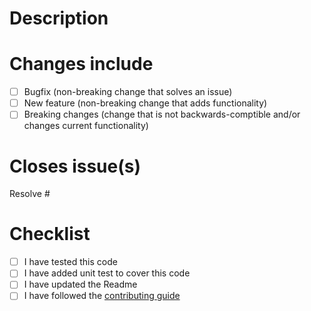 # Description
<!-- 
Please add a description of what your pull request is doing.
 - What was the problem?
 - How it is resolved?
 - How can we test the change?
 - If there is breaking changes, please describe them in details and why we cannot avoid them.
-->

# Changes include
- [ ] Bugfix (non-breaking change that solves an issue)
- [ ] New feature (non-breaking change that adds functionality)
- [ ] Breaking changes (change that is not backwards-comptible and/or changes current functionality)

# Closes issue(s)
<!-- 
Please add the id of the issue this pull request is resolving.
We try to have an issue for every PR it is easier to talk about the feature/fix that way.
-->
Resolve #

# Checklist
- [ ] I have tested this code
- [ ] I have added unit test to cover this code
- [ ] I have updated the Readme
- [ ] I have followed the [contributing guide](CONTRIBUTING.md)
